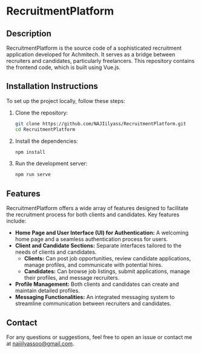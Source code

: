 # RecruitmentPlatform

## Description
RecruitmentPlatform is the source code of a sophisticated recruitment application developed for Achmitech. It serves as a bridge between recruiters and candidates, particularly freelancers. This repository contains the frontend code, which is built using Vue.js.

## Installation Instructions
To set up the project locally, follow these steps:

1. Clone the repository:
   ```bash
   git clone https://github.com/NAJIilyass/RecruitmentPlatform.git
   cd RecruitmentPlatform
   ```

2. Install the dependencies:
   ```bash
   npm install
   ```

3. Run the development server:
   ```bash
   npm run serve
   ```

## Features
RecruitmentPlatform offers a wide array of features designed to facilitate the recruitment process for both clients and candidates. Key features include:

- **Home Page and User Interface (UI) for Authentication:** A welcoming home page and a seamless authentication process for users.
- **Client and Candidate Sections:** Separate interfaces tailored to the needs of clients and candidates.
  - **Clients:** Can post job opportunities, review candidate applications, manage profiles, and communicate with potential hires.
  - **Candidates:** Can browse job listings, submit applications, manage their profiles, and message recruiters.
- **Profile Management:** Both clients and candidates can create and maintain detailed profiles.
- **Messaging Functionalities:** An integrated messaging system to streamline communication between recruiters and candidates.

## Contact
For any questions or suggestions, feel free to open an issue or contact me at najiilyassoo@gmail.com.
